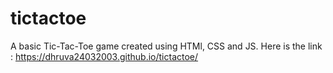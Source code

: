 # tictactoe
A basic Tic-Tac-Toe game created using HTMl, CSS and JS.
Here is the link : https://dhruva24032003.github.io/tictactoe/
